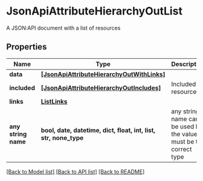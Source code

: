 # JsonApiAttributeHierarchyOutList

A JSON:API document with a list of resources

## Properties
Name | Type | Description | Notes
------------ | ------------- | ------------- | -------------
**data** | [**[JsonApiAttributeHierarchyOutWithLinks]**](JsonApiAttributeHierarchyOutWithLinks.md) |  | 
**included** | [**[JsonApiAttributeHierarchyOutIncludes]**](JsonApiAttributeHierarchyOutIncludes.md) | Included resources | [optional] 
**links** | [**ListLinks**](ListLinks.md) |  | [optional] 
**any string name** | **bool, date, datetime, dict, float, int, list, str, none_type** | any string name can be used but the value must be the correct type | [optional]

[[Back to Model list]](../README.md#documentation-for-models) [[Back to API list]](../README.md#documentation-for-api-endpoints) [[Back to README]](../README.md)


